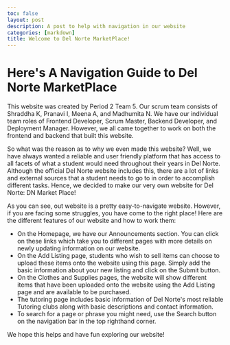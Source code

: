 ```yaml
---
toc: false
layout: post
description: A post to help with navigation in our website
categories: [markdown]
title: Welcome to Del Norte MarketPlace!
---
```

# Here's A Navigation Guide to Del Norte MarketPlace

This website was created by Period 2 Team 5. Our scrum team consists of Shraddha K, Pranavi I, Meena A, and Madhumita N. We have our individual team roles of Frontend Developer, Scrum Master, Backend Developer, and Deployment Manager. However, we all came together to work on both the frontend and backend that built this website. 

So what was the reason as to why we even made this website? Well, we have always wanted a reliable and user friendly platform that has access to all facets of what a student would need throughout their years in Del Norte. Although the official Del Norte website includes this, there are a lot of links and external sources that a student needs to go to in order to accomplish different tasks. Hence, we decided to make our very own website for Del Norte: DN Market Place!

As you can see, out website is a pretty easy-to-navigate website. However, if you are facing some struggles, you have come to the right place! Here are the different features of our website and how to work them:
* On the Homepage, we have our Announcements section. You can click on these links which take you to different pages with more details on newly updating information on our website.
* On the Add Listing page, students who wish to sell items can choose to upload these items onto the website using this page. Simply add the basic information about your new listing and click on the Submit button.
* On the Clothes and Supplies pages, the website will show different items that have been uploaded onto the website using the Add Listing page and are available to be purchased.
* The tutoring page includes basic information of Del Norte's most reliable Tutoring clubs along with basic descriptions and contact information.
* To search for a page or phrase you might need, use the Search button on the navigation bar in the top righthand corner. 

We  hope this helps and have fun exploring our website!